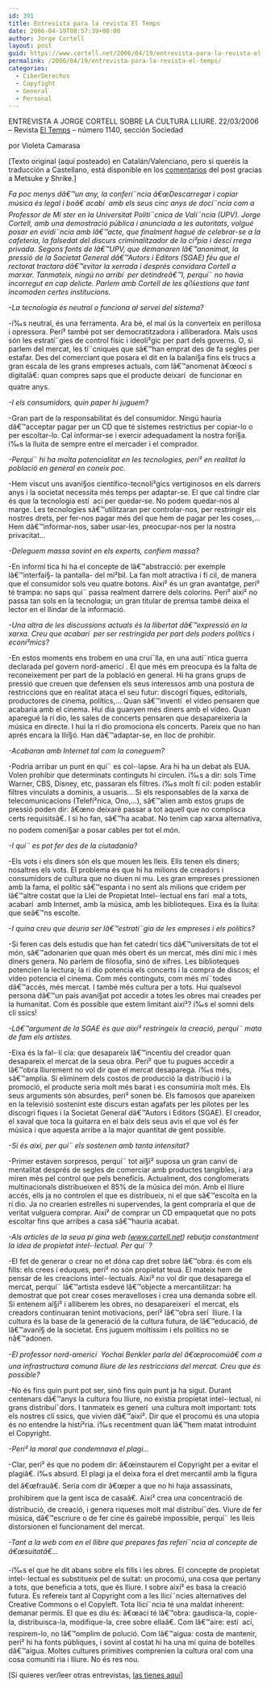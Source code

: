 ```yaml
---
id: 391
title: Entrevista para la revista El Temps
date: 2006-04-19T08:57:39+00:00
author: Jorge Cortell
layout: post
guid: https://www.cortell.net/2006/04/19/entrevista-para-la-revista-el-temps/
permalink: /2006/04/19/entrevista-para-la-revista-el-temps/
categories:
  - CiberDerechos
  - Copyfight
  - General
  - Personal
---
```

ENTREVISTA A JORGE CORTELL SOBRE LA CULTURA LLIURE. 22/03/2006 – Revista [El Temps](https://www.eltemps.net) – número 1140, sección Sociedad
  
por Violeta Camarasa

[Texto original (aquí­ posteado) en Catalán/Valenciano, pero si queréis la traducción a Castellano, está disponible en los [comentarios](https://www.cortell.net/2006/04/19/entrevista-para-la-revista-el-temps/#comments) del post gracias a Metsuke y Shrike.]

_Fa poc menys dâ€™un any, la conferí¨ncia â€œDescarregar i copiar música és legal i boâ€ acabí  amb els seus cinc anys de docí¨ncia com a Professor de Mí ster en la Universitat Polití¨cnica de Valí¨ncia (UPV). Jorge Cortell, amb una demostració pública i anunciada a les autoritats, volgué posar en evidí¨ncia amb lâ€™acte, que finalment hagué de celebrar-se a la cafeteria, la falsedat del discurs criminalitzador de la cí²pia i descí rrega privada. Segons fonts de lâ€™UPV, que demanaren lâ€™anonimat, la pressió de la Societat General dâ€™Autors i Editors (SGAE) féu que el rectorat tractara dâ€™evitar la xerrada i després convidara Cortell a marxar. Tanmateix, ningú no arribí  per detindreâ€™l, perquí¨ no havia incorregut en cap delicte. Parlem amb Cortell de les qí¼estions que tant incomoden certes institucions._

_-La tecnologia és neutral o funciona al servei del sistema?_
  
-í‰s neutral, és una ferramenta. Ara bé, el mal ús la converteix en perillosa i opressora. Perí² també pot ser democratitzadora i alliberadora. Mals usos són les estratí¨gies de control fí­sic i ideolí²gic per part dels governs. O, si parlem del mercat, les tí¨cniques que sâ€™han emprat des de fa segles per estafar. Des del comerciant que posara el dit en la balaní§a fins els trucs a gran escala de les grans empreses actuals, com lâ€™anomenat â€œocí s digitalâ€: quan compres saps que el producte deixarí  de funcionar en quatre anys.

_-I els consumidors, quin paper hi juguem?_
  
-Gran part de la responsabilitat és del consumidor. Ningú hauria dâ€™acceptar pagar per un CD que té sistemes restrictius per copiar-lo o per escoltar-lo. Cal informar-se i exercir adequadament la nostra forí§a. í‰s la lluita de sempre entre el mercader i el comprador.

_-Perquí¨ hi ha molta potencialitat en les tecnologies, perí² en realitat la població en general en coneix poc._ 
  
-Hem viscut uns avaní§os cientí­fico-tecnolí²gics vertiginosos en els darrers anys i la societat necessita més temps per adaptar-se. El que cal tindre clar és que la tecnologia estí  ací­ per quedar-se. No podem quedar-nos al marge. Les tecnologies sâ€™utilitzaran per controlar-nos, per restringir els nostres drets, per fer-nos pagar més del que hem de pagar per les coses,... Hem dâ€™informar-nos, saber usar-les, preocupar-nos per la nostra privacitat...

_-Deleguem massa sovint en els experts, confiem massa?_
  
-En informí tica hi ha el concepte de lâ€™abstracció: per exemple lâ€™interfaí§- la pantalla- del mí²bil. La fan molt atractiva i fí cil, de manera que el consumidor sols veu quatre botons. Així² és un gran avantatge, perí² té trampa: no saps quí¨ passa realment darrere dels colorins. Perí² així² no passa tan sols en la tecnologia; un gran titular de premsa també deixa el lector en el llindar de la informació.

_-Una altra de les discussions actuals és la llibertat dâ€™expressió en la xarxa. Creu que acabarí  per ser restringida per part dels poders polí­tics i econí²mics?_
  
-En estos moments ens trobem en una cruí¯lla, en una autí¨ntica guerra declarada pel govern nord-americí . El que més em preocupa és la falta de reconeixement per part de la població en general. Hi ha grans grups de pressió que creuen que defensen els seus interessos amb una postura de restriccions que en realitat ataca el seu futur: discogrí fiques, editorials, productores de cinema, polí­tics,... Quan sâ€™inventí  el ví­deo pensaren que acabaria amb el cinema. Hui dia guanyen més diners amb el ví­deo. Quan aparegué la rí dio, les sales de concerts pensaren que desapareixeria la música en directe. I hui la rí dio promociona els concerts. Pareix que no han aprés encara la llií§ó. Han dâ€™adaptar-se, en lloc de prohibir.

_-Acabaran amb Internet tal com la coneguem?_
  
-Podria arribar un punt en quí¨ es col-·lapse. Ara hi ha un debat als EUA. Volen prohibir que determinats continguts hi circulen. í‰s a dir: sols Time Warner, CBS, Disney, etc, passaran els filtres. í‰s molt fí cil: poden establir filtres vinculats a dominis, a usuaris... Si els responsables de la xarxa de telecomunicacions (Telefí²nica, Ono,...), sâ€™alien amb estos grups de pressió poden dir: â€œno deixaré passar a tot aquell que no complisca certs requisitsâ€. I si ho fan, sâ€™ha acabat. No tenim cap xarxa alternativa, no podem comení§ar a posar cables per tot el món.

_-I quí¨ es pot fer des de la ciutadania?_
  
-Els vots i els diners són els que mouen les lleis. Ells tenen els diners; nosaltres els vots. El problema és que hi ha milions de creadors i consumidors de cultura que no diuen ni mu. Les gran empreses pressionen amb la fama, el polí­tic sâ€™espanta i no sent als milions que cridem per lâ€™altre costat que la Llei de Propietat Intel-·lectual ens farí  mal a tots, acabarí  amb Internet, amb la música, amb les biblioteques. Eixa és la lluita: que seâ€™ns escolte.

_-I quina creu que deuria ser lâ€™estratí¨gia de les empreses i els polí­tics?_
  
-Si feren cas dels estudis que han fet catedrí tics dâ€™universitats de tot el món, sâ€™adonarien que quan més obert és un mercat, més diní mic i més diners genera. No parlem de filosofia, sinó de xifres. Les biblioteques potencien la lectura; la rí dio potencia els concerts i la compra de discos; el ví­deo potencia el cinema. Com més continguts, com més mí¨todes dâ€™accés, més mercat. I també més cultura per a tots. Hui qualsevol persona dâ€™un paí­s avaní§at pot accedir a totes les obres mai creades per la humanitat. Com és possible que estem limitant així²? í‰s el somni dels clí ssics!

_-Lâ€™argument de la SGAE és que així² restringeix la creació, perquí¨ mata de fam els artistes._
  
-Eixa és la fal-·lí cia: que desapareix lâ€™incentiu del creador quan desapareix el mercat de la seua obra. Perí² que tu pugues accedir a lâ€™obra lliurement no vol dir que el mercat desaparega. í‰s més, sâ€™amplia. Si eliminem dels costos de producció la distribució i la promoció, el producte seria molt més barat i es consumiria molt més. Els seus arguments són absurdes, perí² sonen bé. Els famosos que apareixen en la televisió sostenint este discurs estan agafats per les pilotes per les discogrí fiques i la Societat General dâ€™Autors i Editors (SGAE). El creador, el xaval que toca la guitarra en el baix dels seus avis el que vol és fer música i que aquesta arribe a la major quantitat de gent possible.

_-Si és així­, per quí¨ els sostenen amb tanta intensitat?_
  
-Primer estaven sorpresos, perquí¨ tot aí§í² suposa un gran canvi de mentalitat després de segles de comerciar amb productes tangibles, i ara miren més pel control que pels beneficis. Actualment, dos conglomerats multinacionals distribueixen el 85% de la música del món. Amb el lliure accés, ells ja no controlen el que es distribueix, ni el que sâ€™escolta en la rí dio. Ja no crearien estrelles ni supervendes, la gent compraria el que de veritat vulguera comprar. Així² de comprar un CD empaquetat que no pots escoltar fins que arribes a casa sâ€™hauria acabat.

_-Als articles de la seua pí gina web (www.cortell.net) rebutja constantment la idea de propietat intel-·lectual. Per quí¨?_
  
-El fet de generar o crear no et dóna cap dret sobre lâ€™obra: és com els fills: els crees i eduques, perí² no són propietat teua. El mateix hem de pensar de les creacions intel-·lectuals. Així² no vol dir que desaparega el mercat, perquí¨ lâ€™artista esdevé lâ€™objecte a mercantilitzar: ha demostrat que pot crear coses meravelloses i crea una demanda sobre ell. Si entenem aí§í² i alliberem les obres, no desapareixerí  el mercat, els creadors continuaran tenint motivacions, perí² lâ€™obra serí  lliure. I la cultura és la base de la generació de la cultura futura, de lâ€™educació, de lâ€™avaní§ de la societat. Ens juguem moltí­ssim i els polí­tics no se nâ€™adonen.

_-El professor nord-americí  Yochai Benkler parla del â€œprocomúâ€ com a una infrastructura comuna lliure de les restriccions del mercat. Creu que és possible?_
  
-No és fins quin punt pot ser, sinó fins quin punt ja ha sigut. Durant centenars dâ€™anys la cultura fou lliure, no existia propietat intel-·lectual, ni grans distribuí¯dors. I tanmateix es generí  una cultura molt important: tots els nostres clí ssics, que vivien dâ€™així². Dir que el procomú és una utopia és no entendre la histí²ria. í‰s recentment quan lâ€™hem matat introduint el Copyright.

_-Perí² la moral que condemnava el plagi..._
  
-Clar, perí² és que no podem dir: â€œinstaurem el Copyright per a evitar el plagiâ€. í‰s absurd. El plagi ja el deixa fora el dret mercantil amb la figura del â€œfrauâ€. Seria com dir â€œper a que no hi haja assassinats, prohibirem que la gent isca de casaâ€. Així² crea una concentració de distribució, de creació, i genera riqueses molt mal distribuí¯des. Viure de fer música, dâ€™escriure o de fer cine és gairebé impossible, perquí¨ les lleis distorsionen el funcionament del mercat.

_-Tant a la web com en el llibre que prepares fas referí¨ncia al concepte de â€œsuitatâ€..._
  
-í‰s el que he dit abans sobre els fills i les obres. El concepte de propietat intel-·lectual es substitueix pel de suitat: un procomú, una cosa que pertany a tots, que beneficia a tots, que és lliure. I sobre així² es basa la creació futura. Es refereix tant al Copyright com a les llicí¨ncies alternatives del Creative Commons o el Copyleft. Tota llicí¨ncia té una maldat inherent: demanar permí­s. El que es diu és: â€œací­ té lâ€™obra: gaudisca-la, copie-la, distribuisca-la, modifique-la, cree sobre ellaâ€. Com lâ€™aire: estí  ací­, respirem-lo, no lâ€™omplim de polució. Com lâ€™aigua: costa de mantenir, perí² hi ha fonts públiques, i sovint al costat hi ha una mí quina de botelles dâ€™aigua. Moltes cultures primitives comprenien la cultura oral com una cosa comunití ria i lliure. No és res nou.

[Si quieres ver/leer otras entrevistas, [las tienes aquí­](https://www.cortell.net/sobre-jorge/entrevistas-y-noticias/)]